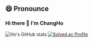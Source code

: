## 😄 Pronounce
### Hi there 👋 I'm ChangHo
![Ho's GitHub stats](https://github-readme-stats.vercel.app/api?username=hoho4702&show_icons=true&theme=dracula)
[![Solved.ac Profile](http://mazassumnida.wtf/api/v2/generate_badge?boj=hoho4702)](https://solved.ac/hoho4702/)


<!--
**hoho4702/hoho4702** is a ✨ _special_ ✨ repository because its `README.md` (this file) appears on your GitHub profile.

Here are some ideas to get you started:

- 🔭 I’m currently working on ...
- 🌱 I’m currently learning ...
- 👯 I’m looking to collaborate on ...
- 🤔 I’m looking for help with ...
- 💬 Ask me about ...
- 📫 How to reach me: ...
- 😄 Pronouns: ...
- ⚡ Fun fact: ...
-->
